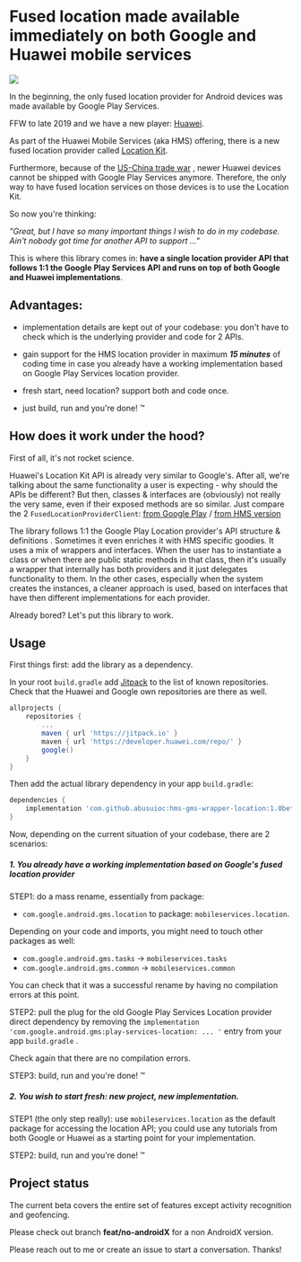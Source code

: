 # Fused location made available immediately on both Google and Huawei mobile services

[![](https://jitpack.io/v/abusuioc/hms-gms-wrapper-location.svg?style=flat-square)](https://jitpack.io/#abusuioc/hms-gms-wrapper-location/)

In the beginning, the only fused location provider for Android devices was made available by Google Play Services.

FFW to late 2019 and we have a new player:  [Huawei](https://www.huawei.com/).

As part of the Huawei Mobile Services (aka HMS) offering, there is a new fused location provider called [Location Kit](https://developer.huawei.com/consumer/en/hms/huawei-locationkit).

Furthermore, because of the [US-China trade war](https://en.wikipedia.org/wiki/China%E2%80%93United_States_trade_war) , newer Huawei devices cannot be shipped with Google Play Services anymore. Therefore, the only way to have fused location services on those devices is to use the Location Kit.

So now you're thinking:

*"Great, but I have so many important things I wish to do in my codebase. Ain't nobody got time for another API to support ..."*

This is where this library comes in: **have a single location provider API that follows 1:1 the Google Play Services API and runs on top of both Google and Huawei implementations**.



## Advantages:

- implementation details are kept out of your codebase: you don't have to check which is the underlying provider and code for 2 APIs.

- gain support for the HMS location provider in maximum ***15 minutes*** of coding time in case you already have a working implementation based on Google Play Services location provider. 

- fresh start, need location? support both and code once.

- just build, run and you're done! ™

  

## How does it work under the hood?

First of all, it's not rocket science.

Huawei's Location Kit API is already very similar to Google's. After all, we're talking about the same functionality a user is expecting - why should the APIs be different? But then, classes & interfaces are (obviously) not really the very same, even if their exposed methods are so similar. Just compare the 2 `FusedLocationProviderClient`: [from Google Play](https://developers.google.com/android/reference/com/google/android/gms/location/FusedLocationProviderClient) / [from HMS version](https://developer.huawei.com/consumer/en/doc/development/HMS-References/fusedlocationproviderclient)  

The library follows 1:1 the Google Play Location provider's API structure & definitions . Sometimes it even enriches it with HMS specific goodies. It uses a mix of wrappers and interfaces. When the user has to instantiate a class or when there are public static methods in that class, then it's usually a wrapper that internally has both providers and it just delegates functionality to them. In the other cases, especially when the system creates the instances, a cleaner approach is used, based on interfaces that have then different implementations for each provider.

Already bored? Let's put this library to work.



## Usage

First things first: add the library as a dependency.

In your root `build.gradle` add [Jitpack](https://jitpack.io/) to the list of known repositories. Check that the Huawei and Google own repositories are there as well.

```gradle
allprojects {
	repositories {
		...
		maven { url 'https://jitpack.io' }
		maven { url 'https://developer.huawei.com/repo/' }
		google()
	}
}
```
Then add the actual library dependency in your app `build.gradle`:

```gradle
dependencies {
	implementation 'com.github.abusuioc:hms-gms-wrapper-location:1.0beta-5'
}
```



Now, depending on the current situation of your codebase, there are 2 scenarios:



##### 1. You already have a working implementation based on Google's fused location provider

STEP1: do a mass rename, essentially from package:

- `com.google.android.gms.location` to package:  `mobileservices.location`. 

Depending on your code and imports, you might need to touch other packages as well:

- `com.google.android.gms.tasks` -> `mobileservices.tasks`
- `com.google.android.gms.common` -> `mobileservices.common`

You can check that it was a successful rename by having no compilation errors at this point.

STEP2: pull the plug for the old Google Play Services Location provider direct dependency by removing the `implementation 'com.google.android.gms:play-services-location: ... '` entry from your app `build.gradle` .

Check again that there are no compilation errors.

STEP3: build, run and you're done! ™



##### 2. You wish to start fresh: new project, new implementation.

STEP1 (the only step really): use `mobileservices.location` as the default package for accessing the location API; you could use any tutorials from both Google or Huawei as a starting point for your implementation.

STEP2: build, run and you're done! ™



## Project status

The current beta covers the entire set of features except activity recognition and geofencing.

Please check out branch **feat/no-androidX** for a non AndroidX version.

Please reach out to me or create an issue to start a conversation. Thanks!